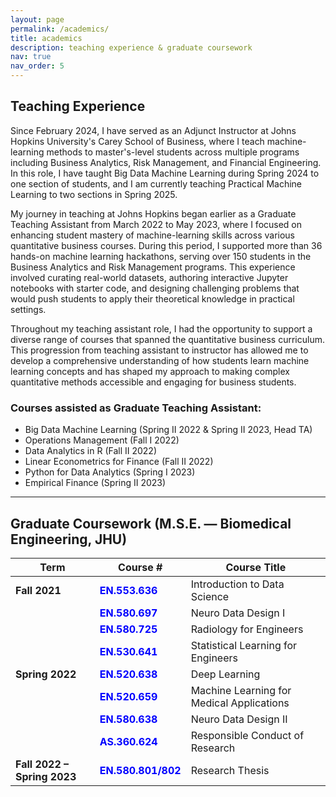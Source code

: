 ```yaml
---
layout: page
permalink: /academics/
title: academics
description: teaching experience & graduate coursework
nav: true
nav_order: 5
---
```


## Teaching Experience

Since February 2024, I have served as an Adjunct Instructor at Johns Hopkins University's Carey School of Business, where I teach machine-learning methods to master's-level students across multiple programs including Business Analytics, Risk Management, and Financial Engineering. In this role, I have taught Big Data Machine Learning during Spring 2024 to one section of students, and I am currently teaching Practical Machine Learning to two sections in Spring 2025.

My journey in teaching at Johns Hopkins began earlier as a Graduate Teaching Assistant from March 2022 to May 2023, where I focused on enhancing student mastery of machine-learning skills across various quantitative business courses. During this period, I supported more than 36 hands-on machine learning hackathons, serving over 150 students in the Business Analytics and Risk Management programs. This experience involved curating real-world datasets, authoring interactive Jupyter notebooks with starter code, and designing challenging problems that would push students to apply their theoretical knowledge in practical settings.

Throughout my teaching assistant role, I had the opportunity to support a diverse range of courses that spanned the quantitative business curriculum. This progression from teaching assistant to instructor has allowed me to develop a comprehensive understanding of how students learn machine learning concepts and has shaped my approach to making complex quantitative methods accessible and engaging for business students.

### Courses assisted as Graduate Teaching Assistant:

- Big Data Machine Learning (Spring II 2022 & Spring II 2023, Head TA)
- Operations Management (Fall I 2022)
- Data Analytics in R (Fall II 2022)
- Linear Econometrics for Finance (Fall II 2022)
- Python for Data Analytics (Spring I 2023)
- Empirical Finance (Spring II 2023)

---

## Graduate Coursework (M.S.E. — Biomedical Engineering, JHU)

| Term                        | Course #                                                         | Course Title                              |
| --------------------------- | ---------------------------------------------------------------- | ----------------------------------------- |
| **Fall 2021**               | <span style="color:blue;font-weight:bold;">EN.553.636</span>     | Introduction to Data Science              |
|                             | <span style="color:blue;font-weight:bold;">EN.580.697</span>     | Neuro Data Design I                       |
|                             | <span style="color:blue;font-weight:bold;">EN.580.725</span>     | Radiology for Engineers                   |
|                             | <span style="color:blue;font-weight:bold;">EN.530.641</span>     | Statistical Learning for Engineers        |
| **Spring 2022**             | <span style="color:blue;font-weight:bold;">EN.520.638</span>     | Deep Learning                             |
|                             | <span style="color:blue;font-weight:bold;">EN.520.659</span>     | Machine Learning for Medical Applications |
|                             | <span style="color:blue;font-weight:bold;">EN.580.638</span>     | Neuro Data Design II                      |
|                             | <span style="color:blue;font-weight:bold;">AS.360.624</span>     | Responsible Conduct of Research           |
| **Fall 2022 – Spring 2023** | <span style="color:blue;font-weight:bold;">EN.580.801/802</span> | Research Thesis                           |
